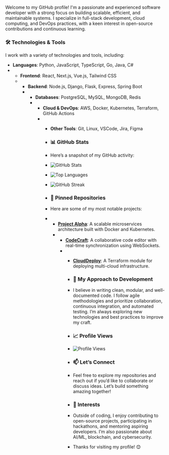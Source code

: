 Welcome to my GitHub profile! I'm a passionate and experienced software developer with a strong focus on building scalable, efficient, and maintainable systems. I specialize in full-stack development, cloud computing, and DevOps practices, with a keen interest in open-source contributions and continuous learning.

### 🛠️ Technologies & Tools  
I work with a variety of technologies and tools, including:  
- **Languages**: Python, JavaScript, TypeScript, Go, Java, C#
- - **Frontend**: React, Next.js, Vue.js, Tailwind CSS
  - - **Backend**: Node.js, Django, Flask, Express, Spring Boot
    - - **Databases**: PostgreSQL, MySQL, MongoDB, Redis
      - - **Cloud & DevOps**: AWS, Docker, Kubernetes, Terraform, GitHub Actions
        - - **Other Tools**: Git, Linux, VSCode, Jira, Figma
         
          - ### 📊 GitHub Stats
          - Here’s a snapshot of my GitHub activity:
          - ![GitHub Stats](https://github-readme-stats.vercel.app/api?username=Porgils858Pordis&show_icons=true&theme=radical)
          - ![Top Languages](https://github-readme-stats.vercel.app/api/top-langs/?username=Porgils858Pordis&layout=compact&theme=radical)
          - ![GitHub Streak](https://github-readme-streak-stats.herokuapp.com/?user=Porgils858Pordis&theme=radical)
         
          - ### 🌟 Pinned Repositories
          - Here are some of my most notable projects:
          - - **[Project Alpha](https://github.com/Porgils858Pordis/project-alpha)**: A scalable microservices architecture built with Docker and Kubernetes.
            - - **[CodeCraft](https://github.com/Porgils858Pordis/codecraft)**: A collaborative code editor with real-time synchronization using WebSockets.
              - - **[CloudDeploy](https://github.com/Porgils858Pordis/clouddeploy)**: A Terraform module for deploying multi-cloud infrastructure.
               
                - ### 🚀 My Approach to Development
                - I believe in writing clean, modular, and well-documented code. I follow agile methodologies and prioritize collaboration, continuous integration, and automated testing. I’m always exploring new technologies and best practices to improve my craft.
               
                - ### 📈 Profile Views
                - ![Profile Views](https://komarev.com/ghpvc/?username=Porgils858Pordis&color=blue)
               
                - ### 📫 Let’s Connect
                - Feel free to explore my repositories and reach out if you’d like to collaborate or discuss ideas. Let’s build something amazing together!
               
                - ### 🎯 Interests
                - Outside of coding, I enjoy contributing to open-source projects, participating in hackathons, and mentoring aspiring developers. I’m also passionate about AI/ML, blockchain, and cybersecurity.
               
                - Thanks for visiting my profile! 😊
